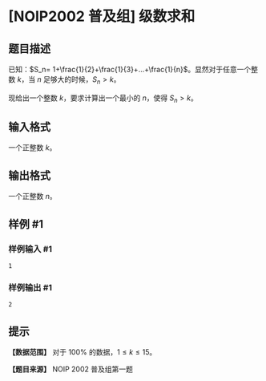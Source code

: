 # [NOIP2002 普及组] 级数求和

## 题目描述

已知：$S_n= 1+\frac{1}{2}+\frac{1}{3}+…+\frac{1}{n}$。显然对于任意一个整数 $k$，当 $n$ 足够大的时候，$S_n>k$。

现给出一个整数 $k$，要求计算出一个最小的 $n$，使得 $S_n>k$。

## 输入格式

一个正整数 $k$。

## 输出格式

一个正整数 $n$。

## 样例 #1

### 样例输入 #1

```input
1
```

### 样例输出 #1

```output
2
```

## 提示

**【数据范围】**
对于 $100\%$ 的数据，$1\le k \le 15$。

**【题目来源】**
NOIP 2002 普及组第一题
